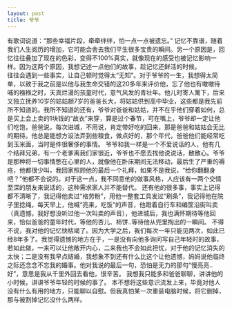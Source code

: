 ```yaml
---
layout: post
title: 爷爷
---
```

有歌词说道：“那些幸福片段，牵牵绊绊，怕一点一点被遗忘。” 记忆不靠谱，随着我们人生阅历的增加，它可能会舍去我们平生很多宝贵的瞬间。另一个原因是，回忆往往叠加了现在的色彩，变得不100%真实，就像现在的感受也被记忆影响一样。因为这两个原因，我想记述一点他们的故事，趁记忆还鲜活的时候。  
往往会遇到一些事实，让自己顿时觉得太“无知”。对于爷爷的一生，我想得太简单，以致于我之前是以他与我生命交错的这20多年来评价他，忘了他也有嗷嗷待哺的襁褓之时，天真烂漫的孩童时代，意气风发的青壮年。他儿时寄人篱下，后来又独立抚养10岁的姑姑额7岁的爸爸长大，将姑姑供到高中毕业，这些都是我先前所不知道的。我所不知道的还有，爷爷对爸爸和姑姑，并不在乎他们穿着如何，总是买上会上卖的1块钱的“故衣”来穿，算是过个春节，可在嘴上，爷爷却一定让他们吃饱，爸爸说，每次进城，不用说，肯定带好吃的回来，那是爸爸和姑姑会无比的期待。他总是能想方设法弄到些粮食，做点好的，那个年代，爸爸他们能经常吃到玉米面，当时是件很奢侈的事情。
爷爷和我一样是一个不爱说话的人，他有几个结拜兄弟，有一个老爹离我们家很近，爷爷也不愿去找他说说话，散散心。爷爷是那种将一切事情憋在心里的人，就像他在卧床期间无法移动，最后生了严重的褥疮，他都很少叫，我回家照顾他的最后一个礼拜，如果不是我说，“给你翻翻身吧？”他都不会说的。对于这一点，我不同意他的做事风格，人应该有一两个交情至深的朋友来说话的，这种需求家人并不能替代。
还有他的很多事，事实上记得都不清晰了，我记得他卖过“格劳粉”，用他一整套工具发过“刷条”，我记得他在院子里捻绳，每天早上，他喊“亮来，吃饭”的声音，他蹬着自行车和编筐沿街叫卖（真遗憾，我好想没听过他一次叫卖的声音），他进城后，我也满怀期待等他回来，恰似爸爸的童年时代，等他的杏儿、柿饼..等待他从兜里掏出的一瞬间。
不得不说，我对他的记忆快枯竭了。因为大学之后，我们每次一年只能见两次，如此已经8年多了。我觉得遗憾的地方在于，一是没有向他多询问写自己年轻时的故事，若如此做，一来可以让他敞开内心，二来我也不会如此担忧，对于他的记忆消失的太快；二是没有我早点结婚，我想象不到还有什么比这个让他遗憾，妈妈说他临终之际还念念不忘我的婚事。他对我说的最后一句，恐怕是无力的那句“慢亮亮..好”，意思是我从千里外回去看他，很辛苦。
我想我只能多和爸爸聊聊，讲讲他的小时候，讲讲爷爷年轻的时候的事了。
本不想将这些意识流发上来，毕竟对他人没有什么有用的地方，只能聊以自慰。但我真怕某一次重装电脑时候，将它删掉，那与被割掉记忆没什么两样。